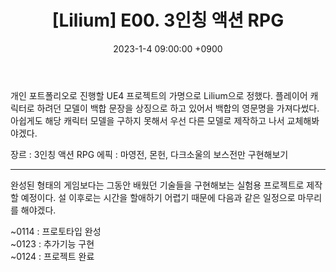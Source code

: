 ﻿---
title: "[Lilium] E00. 3인칭 액션 RPG"
date: 2023-1-4 09:00:00 +0900
categories: [Development, Lilium]
tags: [Lilium]
---

개인 포트폴리오로 진행할 UE4 프로젝트의 가명으로 Lilium으로 정했다. 플레이어 캐릭터로 하려던 모델이 백합 문장을 상징으로 하고 있어서 백합의 영문명을 가져다썼다. 아쉽게도 해당 캐릭터 모델을 구하지 못해서 우선 다른 모델로 제작하고 나서 교체해봐야겠다.

장르 : 3인칭 액션 RPG
에픽 : 마영전, 몬헌, 다크소울의 보스전만 구현해보기

---

완성된 형태의 게임보다는 그동안 배웠던 기술들을 구현해보는 실험용 프로젝트로 제작할 예정이다. 설 이후로는 시간을 할애하기 어렵기 때문에 다음과 같은 일정으로 마무리를 해야겠다.

~0114 : 프로토타입 완성<br/>
~0123 : 추가기능 구현<br/>
~0124 : 프로젝트 완료